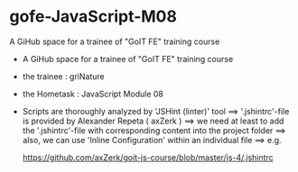 # gofe-JavaScript-M08
A GiHub space for a trainee of "GoIT FE" training course

* A GiHub space for a trainee of "GoIT FE" training course
* the trainee : griNature

* the Hometask : JavaScript Module 08


* Scripts are thoroughly analyzed by 'JSHint (linter)' tool
    ==> '.jshintrc'-file is provided by Alexander Repeta ( axZerk )
    ==> we need at least to add the '.jshintrc'-file with corresponding content
        into the project folder
    ==> also, we can use 'Inline Configuration' within an individual file
    ==> e.g.

    https://github.com/axZerk/goit-js-course/blob/master/js-4/.jshintrc
